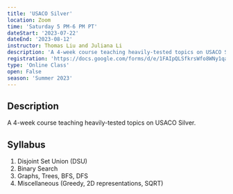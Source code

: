 ```yaml
---
title: 'USACO Silver'
location: Zoom
time: 'Saturday 5 PM-6 PM PT'
dateStart: '2023-07-22'
dateEnd: '2023-08-12'
instructor: Thomas Liu and Juliana Li
description: 'A 4-week course teaching heavily-tested topics on USACO Silver.'
registration: 'https://docs.google.com/forms/d/e/1FAIpQLSfkrsWfo8WNy1qabJZ0gmY4PJaTGPiKJ_LRx24uWj0HOimjlA/viewform'
type: 'Online Class'
open: False
season: 'Summer 2023'
---
```


## Description

A 4-week course teaching heavily-tested topics on USACO Silver.

## Syllabus

1. Disjoint Set Union (DSU)
2. Binary Search
3. Graphs, Trees, BFS, DFS
4. Miscellaneous (Greedy, 2D representations, SQRT)
